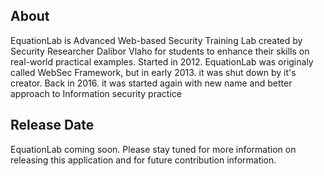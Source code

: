 ## About
EquationLab is Advanced Web-based Security Training Lab created by Security Researcher Dalibor Vlaho for students to enhance their skills on real-world practical examples. Started in 2012. EquationLab was originaly called WebSec Framework, but in early 2013. it was shut down by it's creator. Back in 2016. it was started again with new name and better approach to Information security practice

## Release Date
EquationLab coming soon. Please stay tuned for more information on releasing this application and for future contribution information.
